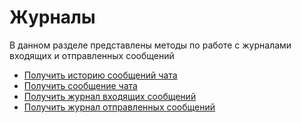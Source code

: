 # Журналы

В данном разделе представлены методы по работе с журналами входящих и отправленных сообщений

- [Получить историю сообщений чата](GetChatHistory.md)
- [Получить сообщение чата](GetMessage.md)
- [Получить журнал входящих сообщений](LastIncomingMessages.md)
- [Получить журнал отправленных сообщений](LastOutgoingMessages.md)
